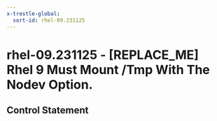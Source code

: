 ```yaml
---
x-trestle-global:
  sort-id: rhel-09.231125
---
```


# rhel-09.231125 - \[REPLACE_ME\] Rhel 9 Must Mount /Tmp With The Nodev Option.

## Control Statement
